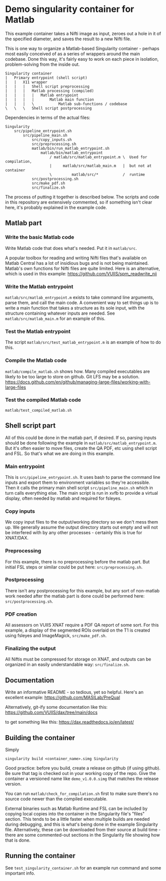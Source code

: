 # Demo singularity container for Matlab

This example container takes a Nifti image as input, zeroes out a hole in it of
the specified diameter, and saves the result to a new Nifti file.

This is one way to organize a Matlab-based Singularity container - 
perhaps most easily conceived of as a series of wrappers around the main 
codebase. Done this way, it's fairly easy to work on each piece in isolation,
problem-solving from the inside out.

    Singularity container
    |   Primary entrypoint (shell script)
    |   |   X11 wrapper
    |   |   |   Shell script preprocessing
    |   |   |   Matlab processing (compiled)
    |   |   |   |   Matlab entrypoint
    |   |   |   |       Matlab main function
    |   |   |   \           Matlab sub-functions / codebase
    \   \   \   Shell script postprocessing

Dependencies in terms of the actual files:

    Singularity
        src/pipeline_entrypoint.sh
            src/pipeline_main.sh
                src/copy_inputs.sh
                src/preprocessing.sh
                matlab/bin/run_matlab_entrypoint.sh
                    matlab/bin/matlab_entrypoint
                        / matlab/src/matlab_entrypoint.m \  Used for compilation,
                        |     matlab/src/matlab_main.m   |  but not at container
                        \         matlab/src/*           /  runtime
                src/postprocessing.sh
                src/make_pdf.sh
                src/finalize.sh

The process of putting it together is described below. The scripts and code in
this repository are extensively commented, so if something isn't clear here,
it's probably explained in the example code.


## Matlab part

### Write the basic Matlab code

Write Matlab code that does what's needed. Put it in `matlab/src`.

A popular toolbox for reading and writing Nifti files that's available on Matlab
Central has a lot of insidious bugs and is not being maintained. Matlab's own 
functions for Nifti files are quite limited. Here is an alternative, which is
used in this example: 
https://github.com/VUIIS/spm_readwrite_nii

### Write the Matlab entrypoint

`matlab/src/matlab_entrypoint.m` exists to take command line arguments, parse 
them, and call the main code. A convenient way to set things up is to write a 
main function that takes a structure as its sole input, with the structure
containing whatever inputs are needed. See `matlab/src/matlab_main.m` for an 
example of this.

### Test the Matlab entrypoint

The script `matlab/src/test_matlab_entrypoint.m` is an example of how to do this.

### Compile the Matlab code

`matlab/compile_matlab.sh` shows how. Many compiled executables are likely to be
too large to store on github. Git LFS may be a solution.
https://docs.github.com/en/github/managing-large-files/working-with-large-files

### Test the compiled Matlab code

`matlab/test_compiled_matlab.sh`


## Shell script part

All of this could be done in the matlab part, if desired. If so, parsing inputs
should be done following the example in `matlab/src/matlab_entrypoint.m`. But 
it's often easier to move files, create the QA PDF, etc using shell script and 
FSL. So that's what we are doing in this example.

### Main entrypoint

This is `src/pipeline_entrypoint.sh`. It uses bash to parse the command line
inputs and export them to environment variables so they're accessible. Then it
calls the primary main shell script `src/pipeline_main.sh` which in turn calls
everything else. The main script is run in xvfb to provide a virtual display,
often needed by matlab and required for fsleyes.

### Copy inputs

We copy input files to the output/working directory so we don't mess them up. We
generally assume the output directory starts out empty and will not be 
interfered with by any other processes - certainly this is true for XNAT/DAX.

### Preprocessing

For this example, there is no preprocessing before the matlab part. But initial 
FSL steps or similar could be put here: `src/preprocessing.sh`.

### Postprocessing

There isn't any postprocessing for this example, but any sort of non-matlab 
work needed after the matlab part is done could be performed here: 
`src/postprocessing.sh`.

### PDF creation

All assessors on VUIIS XNAT require a PDF QA report of some sort. For this
example, a display of the segmented ROIs overlaid on the T1 is created using
fsleyes and ImageMagick, `src/make_pdf.sh`.

### Finalizing the output

All Niftis must be compressed for storage on XNAT, and outputs can be organized
in an easily understandable way: `src/finalize.sh`.


## Documentation

Write an informative README - so tedious, yet so helpful. Here's an excellent 
example: https://github.com/MASILab/PreQual

Alternatively, git-ify some documentation like this:
https://github.com/VUIIS/dax/tree/main/docs

to get something like this:
https://dax.readthedocs.io/en/latest/


## Building the container

Simply

    singularity build <container_name>.simg Singularity

Good practice: before you build, create a release on github (if using github).
Be sure that tag is checked out in your working copy of the repo. Give the 
container a versioned name like `demo_v1.0.0.simg` that matches the release 
version.

You can run `matlab/check_for_compilation.sh` first to make sure there's no 
source code newer than the compiled executable.

External binaries such as Matlab Runtime and FSL can be included by copying 
local copies into the container in the Singularity file's "files" section. This 
tends to be a little faster when multiple builds are needed during debugging,
and this is what's being done in the example Singularity file. Alternatively, 
these can be downloaded from their source at build time - there are some 
commented-out sections in the Singularity file showing how that is done.


## Running the container

See `test_singularity_container.sh` for an example run command and some
important info.
